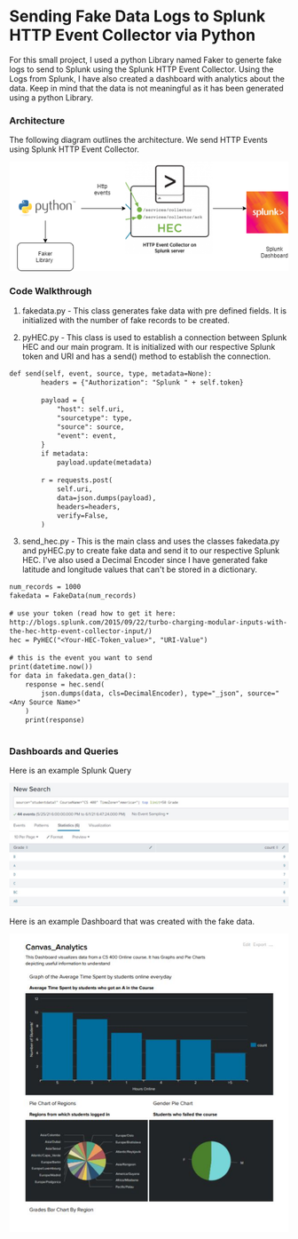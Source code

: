 # Sending Fake Data Logs to Splunk HTTP Event Collector via Python

For this small project, I used a python Library named Faker to generte fake logs to send to Splunk using the Splunk HTTP Event Collector. Using the Logs from Splunk, I have also created a dashboard with analytics about the data. Keep in mind that the data is not meaningful as it has been generated using a python Library.

### Architecture

The following diagram outlines the architecture. We send HTTP Events using Splunk HTTP Event Collector. 

![alt text](/Images/splunkpy.png)

### Code Walkthrough 

1. fakedata.py - This class generates fake data with pre defined fields. It is initialized with the number of fake records to be created.

2. pyHEC.py - This class is used to establish a connection between Splunk HEC and our main program. It is initialized with our respective Splunk token and URI and has a send() method to establish the connection. 
```
def send(self, event, source, type, metadata=None):
        headers = {"Authorization": "Splunk " + self.token}

        payload = {
            "host": self.uri,
            "sourcetype": type,
            "source": source,
            "event": event,
        }
        if metadata:
            payload.update(metadata)
            
        r = requests.post(
            self.uri,
            data=json.dumps(payload),
            headers=headers,
            verify=False,
        )
```

3. send_hec.py - This is the main class and uses the classes fakedata.py and pyHEC.py to create fake data and send it to our respective Splunk HEC. I've also used a Decimal Encoder since I have generated fake latitude and longitude values that can't be stored in a dictionary. 

```
num_records = 1000
fakedata = FakeData(num_records) 

# use your token (read how to get it here: http://blogs.splunk.com/2015/09/22/turbo-charging-modular-inputs-with-the-hec-http-event-collector-input/)
hec = PyHEC("<Your-HEC-Token_value>", "URI-Value")

# this is the event you want to send
print(datetime.now())
for data in fakedata.gen_data():
    response = hec.send(
        json.dumps(data, cls=DecimalEncoder), type="_json", source="<Any Source Name>"
    )
    print(response)
    
```

### Dashboards and Queries 

Here is an example Splunk Query 

![alt text](/Images/splunk-query.JPG)

Here is an example Dashboard that was created with the fake data. 

![alt text](/Images/splunk-dashboard.JPG)
